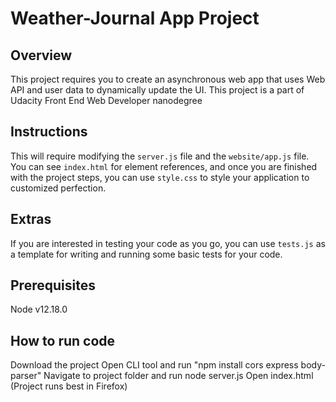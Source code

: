 # Weather-Journal App Project

## Overview
This project requires you to create an asynchronous web app that uses Web API and user data to dynamically update the UI.
This project is a part of Udacity Front End Web Developer nanodegree

## Instructions
This will require modifying the `server.js` file and the `website/app.js` file. You can see `index.html` for element references, and once you are finished with the project steps, you can use `style.css` to style your application to customized perfection.

## Extras
If you are interested in testing your code as you go, you can use `tests.js` as a template for writing and running some basic tests for your code.

## Prerequisites
Node v12.18.0

## How to run code
Download the project
Open CLI tool and run "npm install cors express body-parser"
Navigate to project folder and run node server.js
Open index.html (Project runs best in Firefox)

